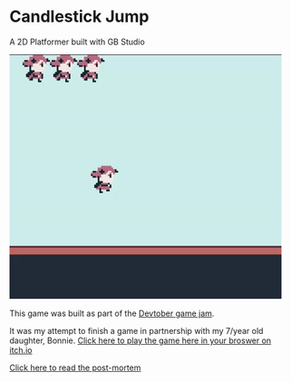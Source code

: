 # Candlestick Jump
A 2D Platformer built with GB Studio

![gameplay-gif](./img/csj.gif)

This game was built as part of the [Devtober game jam](https://itch.io/jam/devtober-2020).

It was my attempt to finish a game in partnership with my 7/year old daughter, Bonnie. [Click here to play the game here in your broswer on itch.io](https://nothxjohn.itch.io/candle-stick-jump)

[Click here to read the post-mortem](./post-mortem.md)
